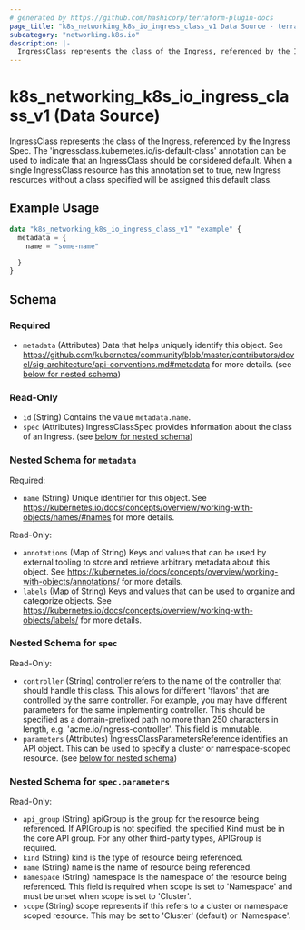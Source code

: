 ```yaml
---
# generated by https://github.com/hashicorp/terraform-plugin-docs
page_title: "k8s_networking_k8s_io_ingress_class_v1 Data Source - terraform-provider-k8s"
subcategory: "networking.k8s.io"
description: |-
  IngressClass represents the class of the Ingress, referenced by the Ingress Spec. The 'ingressclass.kubernetes.io/is-default-class' annotation can be used to indicate that an IngressClass should be considered default. When a single IngressClass resource has this annotation set to true, new Ingress resources without a class specified will be assigned this default class.
---
```


# k8s_networking_k8s_io_ingress_class_v1 (Data Source)

IngressClass represents the class of the Ingress, referenced by the Ingress Spec. The 'ingressclass.kubernetes.io/is-default-class' annotation can be used to indicate that an IngressClass should be considered default. When a single IngressClass resource has this annotation set to true, new Ingress resources without a class specified will be assigned this default class.

## Example Usage

```terraform
data "k8s_networking_k8s_io_ingress_class_v1" "example" {
  metadata = {
    name = "some-name"

  }
}
```

<!-- schema generated by tfplugindocs -->
## Schema

### Required

- `metadata` (Attributes) Data that helps uniquely identify this object. See https://github.com/kubernetes/community/blob/master/contributors/devel/sig-architecture/api-conventions.md#metadata for more details. (see [below for nested schema](#nestedatt--metadata))

### Read-Only

- `id` (String) Contains the value `metadata.name`.
- `spec` (Attributes) IngressClassSpec provides information about the class of an Ingress. (see [below for nested schema](#nestedatt--spec))

<a id="nestedatt--metadata"></a>
### Nested Schema for `metadata`

Required:

- `name` (String) Unique identifier for this object. See https://kubernetes.io/docs/concepts/overview/working-with-objects/names/#names for more details.

Read-Only:

- `annotations` (Map of String) Keys and values that can be used by external tooling to store and retrieve arbitrary metadata about this object. See https://kubernetes.io/docs/concepts/overview/working-with-objects/annotations/ for more details.
- `labels` (Map of String) Keys and values that can be used to organize and categorize objects. See https://kubernetes.io/docs/concepts/overview/working-with-objects/labels/ for more details.


<a id="nestedatt--spec"></a>
### Nested Schema for `spec`

Read-Only:

- `controller` (String) controller refers to the name of the controller that should handle this class. This allows for different 'flavors' that are controlled by the same controller. For example, you may have different parameters for the same implementing controller. This should be specified as a domain-prefixed path no more than 250 characters in length, e.g. 'acme.io/ingress-controller'. This field is immutable.
- `parameters` (Attributes) IngressClassParametersReference identifies an API object. This can be used to specify a cluster or namespace-scoped resource. (see [below for nested schema](#nestedatt--spec--parameters))

<a id="nestedatt--spec--parameters"></a>
### Nested Schema for `spec.parameters`

Read-Only:

- `api_group` (String) apiGroup is the group for the resource being referenced. If APIGroup is not specified, the specified Kind must be in the core API group. For any other third-party types, APIGroup is required.
- `kind` (String) kind is the type of resource being referenced.
- `name` (String) name is the name of resource being referenced.
- `namespace` (String) namespace is the namespace of the resource being referenced. This field is required when scope is set to 'Namespace' and must be unset when scope is set to 'Cluster'.
- `scope` (String) scope represents if this refers to a cluster or namespace scoped resource. This may be set to 'Cluster' (default) or 'Namespace'.
